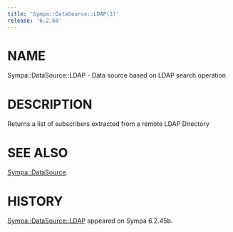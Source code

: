```yaml
---
title: 'Sympa::DataSource::LDAP(3)'
release: '6.2.68'
---
```


# NAME

Sympa::DataSource::LDAP - Data source based on LDAP search operation

# DESCRIPTION

Returns a list of subscribers extracted from a remote LDAP Directory

# SEE ALSO

[Sympa::DataSource](./Sympa-DataSource.3.md).

# HISTORY

[Sympa::DataSource::LDAP](./Sympa-DataSource-LDAP.3.md) appeared on Sympa 6.2.45b.
